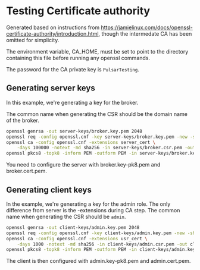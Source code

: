 # Testing Certificate authority

Generated based on instructions from https://jamielinux.com/docs/openssl-certificate-authority/introduction.html,
though the intermedate CA has been omitted for simplicity.

The environment variable, CA_HOME, must be set to point to the directory
containing this file before running any openssl commands.

The password for the CA private key is ```PulsarTesting```.

## Generating server keys

In this example, we're generating a key for the broker.

The common name when generating the CSR should be the domain name of the broker.

```bash
openssl genrsa -out server-keys/broker.key.pem 2048
openssl req -config openssl.cnf -key server-keys/broker.key.pem -new -sha256 -out server-keys/broker.csr.pem
openssl ca -config openssl.cnf -extensions server_cert \
    -days 100000 -notext -md sha256 -in server-keys/broker.csr.pem -out server-keys/broker.cert.pem
openssl pkcs8 -topk8 -inform PEM -outform PEM -in server-keys/broker.key.pem -out server-keys/broker.key-pk8.pem -nocrypt
```

You need to configure the server with broker.key-pk8.pem and broker.cert.pem.

## Generating client keys

In the example, we're generating a key for the admin role. The only difference from server is the -extensions during CA step.
The common name when generating the CSR should be ```admin```.

```bash
openssl genrsa -out client-keys/admin.key.pem 2048
openssl req -config openssl.cnf -key client-keys/admin.key.pem -new -sha256 -out client-keys/admin.csr.pem
openssl ca -config openssl.cnf -extensions usr_cert \
    -days 1000 -notext -md sha256 -in client-keys/admin.csr.pem -out client-keys/admin.cert.pem
openssl pkcs8 -topk8 -inform PEM -outform PEM -in client-keys/admin.key.pem -out client-keys/admin.key-pk8.pem -nocrypt
```

The client is then configured with admin.key-pk8.pem and admin.cert.pem.


